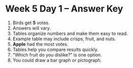 # Week 5 Day 1 – Answer Key

1. Birds get **5** votes.
2. Answers will vary.
3. Tables organize numbers and make them easy to read.
4. Example table may include crisps, fruit, and nuts.
5. **Apple** had the most votes.
6. Tables help you compare results quickly.
7. "Which fruit do you dislike?" is one option.
8. You could draw a bar graph or pictograph.
